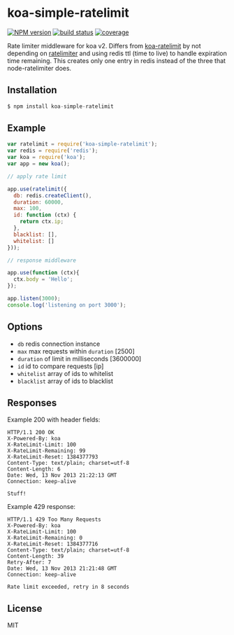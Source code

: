 # koa-simple-ratelimit

[![NPM version][npm-image]][npm-url]
[![build status][travis-image]][travis-url]
[![coverage][coverage-image]][coverage-url]

[npm-image]: https://img.shields.io/npm/v/koa-simple-ratelimit.svg?style=flat-square
[npm-url]: https://npmjs.org/package/koa-simple-ratelimit
[travis-image]: https://img.shields.io/travis/scttcper/koa-simple-ratelimit.svg?style=flat-square
[travis-url]: https://travis-ci.org/scttcper/koa-simple-ratelimit
[coverage-image]: https://coveralls.io/repos/github/scttcper/koa-simple-ratelimit/badge.svg?branch=master
[coverage-url]: https://coveralls.io/github/scttcper/koa-simple-ratelimit?branch=master

 Rate limiter middleware for koa v2. Differs from [koa-ratelimit](https://github.com/koajs/ratelimit) by not depending on [ratelimiter](https://github.com/tj/node-ratelimiter) and using redis ttl (time to live) to handle expiration time remaining. This creates only one entry in redis instead of the three that node-ratelimiter does.

## Installation

```js
$ npm install koa-simple-ratelimit
```

## Example

```js
var ratelimit = require('koa-simple-ratelimit');
var redis = require('redis');
var koa = require('koa');
var app = new koa();

// apply rate limit

app.use(ratelimit({
  db: redis.createClient(),
  duration: 60000,
  max: 100,
  id: function (ctx) {
    return ctx.ip;
  },
  blacklist: [],
  whitelist: []
}));

// response middleware

app.use(function (ctx){
  ctx.body = 'Hello';
});

app.listen(3000);
console.log('listening on port 3000');
```

## Options

 - `db` redis connection instance
 - `max` max requests within `duration` [2500]
 - `duration` of limit in milliseconds [3600000]
 - `id` id to compare requests [ip]
 - `whitelist` array of ids to whitelist
 - `blacklist` array of ids to blacklist

## Responses

  Example 200 with header fields:

```
HTTP/1.1 200 OK
X-Powered-By: koa
X-RateLimit-Limit: 100
X-RateLimit-Remaining: 99
X-RateLimit-Reset: 1384377793
Content-Type: text/plain; charset=utf-8
Content-Length: 6
Date: Wed, 13 Nov 2013 21:22:13 GMT
Connection: keep-alive

Stuff!
```

  Example 429 response:

```
HTTP/1.1 429 Too Many Requests
X-Powered-By: koa
X-RateLimit-Limit: 100
X-RateLimit-Remaining: 0
X-RateLimit-Reset: 1384377716
Content-Type: text/plain; charset=utf-8
Content-Length: 39
Retry-After: 7
Date: Wed, 13 Nov 2013 21:21:48 GMT
Connection: keep-alive

Rate limit exceeded, retry in 8 seconds
```

## License

  MIT